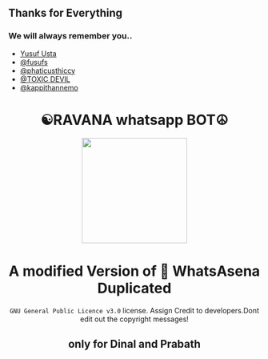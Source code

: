 ## Thanks for Everything 
### We will always remember you..

- [Yusuf Usta](https://github.com/yusufusta)
- [@fusufs](https://t.me/fusufs)
- [@phaticusthiccy](https://github.com/phaticusthiccy)
- [@TOXIC DEVIL](https://github.com/TOXIC-DEVIL)
- [@kappithannemo](https://github.com/kappithannemo)

<h1 align="center"><b>  ☯RAVANA whatsapp BOT☮  </b></h1>
<div align="center">

  <img src="https://telegra.ph/file/24cacd9938446a38180fd.png" width="210" height="210">

  <h1>A modified Version of 🐺 WhatsAsena Duplicated</h1>


 `GNU General Public Licence v3.0` license.
Assign Credit to developers.Dont edit out the copyright messages!
  
  ## only for Dinal  and  Prabath
